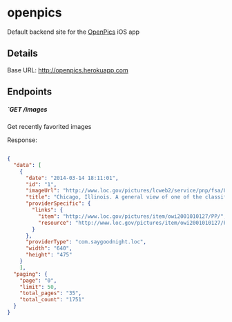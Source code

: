 # openpics
Default backend site for the [OpenPics](https://github.com/pj4533/OpenPics) iOS app


## Details

Base URL: http://openpics.herokuapp.com

## Endpoints

##### `GET /images

Get recently favorited images

Response:
```json

{
  "data": [
    {
      "date": "2014-03-14 18:11:01",
      "id": "1",
      "imageUrl": "http://www.loc.gov/pictures/lcweb2/service/pnp/fsa/8d11000/8d11200/8d11246r.jpg",
      "title": "Chicago, Illinois. A general view of one of the classifications yards of the Chicago and Northwestern Railroad",
      "providerSpecific": {
        "links": {
          "item": "http://www.loc.gov/pictures/item/owi2001010127/PP/",
          "resource": "http://www.loc.gov/pictures/item/owi2001010127/PP/resource/"
        }
      },
      "providerType": "com.saygoodnight.loc",
      "width": "640",
      "height": "475"
    }
    ],
  "paging": {
    "page": "0",
    "limit": 50,
    "total_pages": "35",
    "total_count": "1751"
  }
}
```
